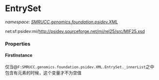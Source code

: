 ﻿# EntrySet
_namespace: [SMRUCC.genomics.foundation.psidev.XML](./index.md)_

net:sf:psidev:mi/http://psidev.sourceforge.net/mi/rel25/src/MIF25.xsd




### Properties

#### FirstInstance
仅当@``F:SMRUCC.genomics.foundation.psidev.XML.EntrySet._innerList``之中包含有元素的时候，这个变量才不为空值
